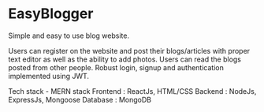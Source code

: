 # EasyBlogger
Simple and easy to use blog website. 

Users can register on the website and post their blogs/articles with proper text editor as well as the ability to add photos. Users can read the blogs posted from other people.
Robust login, signup and authentication implemented using JWT.

Tech stack - MERN stack
Frontend : ReactJs, HTML/CSS
Backend : NodeJs, ExpressJs, Mongoose
Database : MongoDB
